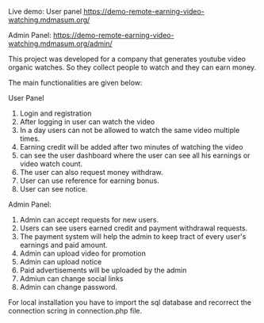 Live demo: User panel https://demo-remote-earning-video-watching.mdmasum.org/

Admin Panel: https://demo-remote-earning-video-watching.mdmasum.org/admin/

This project was developed for a company that generates youtube video organic watches. So they collect people to watch and they can earn money. 

The main functionalities are given below:

User Panel
 1. Login and registration
 2. After logging in user can watch the video
 3. In a day users can not be allowed to watch the same video multiple times.
 4. Earning credit will be added after two minutes of watching the video
 5. can see the user dashboard where the user can see all his earnings or video watch count.
 6. The user can also request money withdraw.
 7. User can use reference for earning bonus.
 8. User can see notice.

Admin Panel:
 1. Admin can accept requests for new users.
 2. Users can see users earned credit and payment withdrawal requests.
 3. The payment system will help the admin to keep tract of every user's earnings and paid amount.
 4. Admin can upload video for promotion
 5. Admin can upload notice
 6. Paid advertisements will be uploaded by the admin
 7. Admiun can change social links
 8. Admin can change password.

For local installation you have to import the sql database and recorrect the connection scring in connection.php file.
